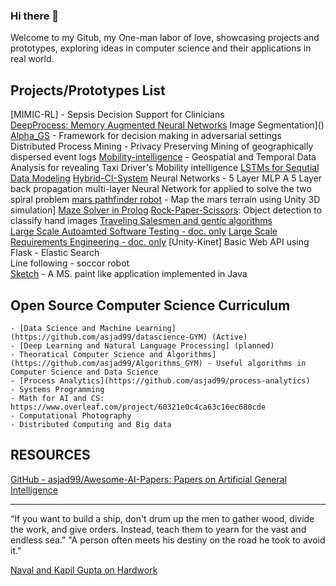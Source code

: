 ### Hi there 👋
Welcome to my Gitub, my One-man labor of love, showcasing projects and prototypes, exploring ideas in computer science and their applications in real world. 



<!--
**asjad99/asjad99** is a ✨ _special_ ✨ repository because its `README.md` (this file) appears on your GitHub profile.

Here are some ideas to get you started:

- 🔭 I’m currently working on ...
- 🌱 I’m currently learning ...
- 👯 I’m looking to collaborate on ...
- 🤔 I’m looking for help with ...
- 💬 Ask me about ...
- 📫 How to reach me: ...
- 😄 Pronouns: ...
- ⚡ Fun fact: ...
-->

## Projects/Prototypes List 


[MIMIC-RL] - Sepsis Decision Support for Clinicians     
[DeepProcess: Memory Augmented Neural Networks](https://github.com/asjad99/DeepProcess)
Image Segmentation]()
[Alpha_GS](https://github.com/asjad99/rosetta_stone) - Framework for decision making in adversarial settings
Distributed Process Mining - Privacy Preserving Mining of geographically dispersed event logs 
[Mobility-intelligence](https://github.com/asjad99/mobility-intelligence) - Geospatial and Temporal Data Analysis for revealing Taxi Driver's Mobility intelligence
[LSTMs for Sequtial Data Modeling](https://github.com/asjad99/tensorflow_LSTM)
[Hybrid-CI-System](https://github.com/asjad99/Hybrid-CI-System)
Neural Networks - 5 Layer MLP A 5 Layer back propagation multi-layer Neural Network for applied to solve the two spiral problem
[mars pathfinder robot](https://github.com/asjad99/mars_pathfinder_robot) - Map the mars terrain using Unity 3D simulation]
[Maze Solver in Prolog](https://github.com/asjad99/Prolog/blob/master/Path.Finder.pl)
[Rock-Paper-Scissors](https://github.com/asjad99/Rock-Paper-Scissors): Object detection to classify hand images 
[Traveling Salesmen and gentic algorithms](https://github.com/asjad99/Genetic-Algorithms)   
[Large Scale Autoamted Software Testing - doc. only](https://github.com/asjad99/Software-Testing-/blob/master/Report.pdf)
[Large Scale Requirements Engineering - doc. only](https://github.com/asjad99/Requirements-Engineering-)
[Unity-Kinet]
Basic Web API using Flask - 
Elastic Search   
Line following - soccor robot     
[Sketch](https://github.com/asjad99/Sketch) - A MS. paint like application implemented in Java

## Open Source Computer Science Curriculum 



	- [Data Science and Machine Learning](https://github.com/asjad99/datascience-GYM) (Active)
	- [Deep Learning and Natural Language Processing] (planned)
	- Theoratical Computer Science and Algorithms](https://github.com/asjad99/Algorithms_GYM) - Useful algorithms in Computer Science and Data Science
	- [Process Analytics](https://github.com/asjad99/process-analytics)
	- Systems Programming 
	- Math for AI and CS:  https://www.overleaf.com/project/60321e0c4ca63c16ec680cde
	- Computational Photography
	- Distributed Computing and Big data 
	

## RESOURCES 

[GitHub - asjad99/Awesome-AI-Papers: Papers on Artificial General Intelligence](https://github.com/asjad99/Awesome-AI-Papers)


----------------------------------------------------------------------------------------------------------------

“If you want to build a ship, don't drum up the men to gather wood, divide the work, and give orders. Instead, teach them to yearn for the vast and endless sea.”
"A person often meets his destiny on the road he took to avoid it."

[Naval and Kapil Gupta on Hardwork](https://youtu.be/q6k_ufqaiBg)
